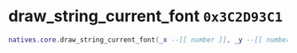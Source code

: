 # draw_string_current_font `0x3C2D93C1`

```lua
natives.core.draw_string_current_font(_x --[[ number ]], _y --[[ number ]], _text --[[ string ]], _r --[[ number ]], _g --[[ number ]], _b --[[ number ]], _a --[[ number ]])
```
